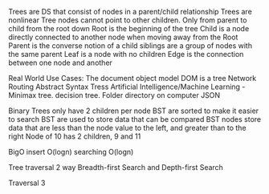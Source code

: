 Trees are DS that consist of nodes in a parent/child relationship
Trees are nonlinear 
Tree nodes cannot point to other children. Only from parent to child from the root down
Root is the beginning of the tree
Child is a node directly connected to another node when moving away from the Root
Parent is the converse notion of a child
siblings are a group of nodes with the same parent
Leaf is a node with no children
Edge is the connection between one node and another

Real World Use Cases:
The document object model DOM is a tree
Network Routing
Abstract Syntax Tress
Artificial Intelligence/Machine Learning - Minimax tree. decision tree.
Folder directory on computer
JSON

Binary Trees only have 2 children per node
BST are sorted to make it easier to search
BST are used to store data that can be compared
BST nodes store data that are less than the node value to the left, and greater than to the right
Node of 10 has 2 children, 9 and 11

BigO
insert O(logn)
searching O(logn)

Tree traversal
2 way
Breadth-first Search and Depth-first Search

Traversal 3
